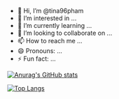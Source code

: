 - 👋 Hi, I’m @tina96pham
- 👀 I’m interested in ...
- 🌱 I’m currently learning ...
- 💞️ I’m looking to collaborate on ...
- 📫 How to reach me ...
- 😄 Pronouns: ...
- ⚡ Fun fact: ...

<!---
tina96pham/tina96pham is a ✨ special ✨ repository because its `README.md` (this file) appears on your GitHub profile.
You can click the Preview link to take a look at your changes.
--->
[![Anurag's GitHub stats](https://github-readme-stats.vercel.app/api?username=tina96pham)](https://github.com/anuraghazra/github-readme-stats)

[![Top Langs](https://github-readme-stats.vercel.app/api/top-langs/?username=tina96pham)](https://github.com/anuraghazra/github-readme-stats)

